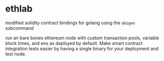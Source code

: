 # ethlab

modified solidity contract bindings for golang using the `abigen` subcommand

run an bare bones ethereum node with custom transaction pools, variable block times, and ens as deployed by default. Make smart contract integration tests easier by having a single binary for your deployment and test node.
